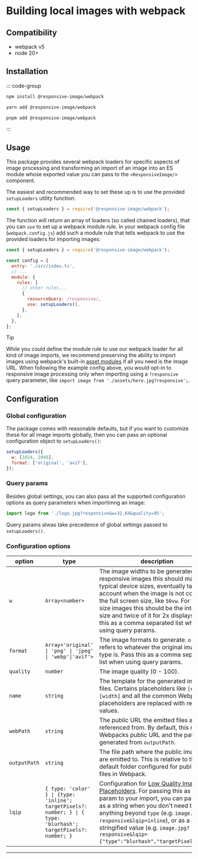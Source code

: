 # Building local images with webpack

## Compatibility

- webpack v5
- node 20+

## Installation

::: code-group

```bash [npm]
npm install @responsive-image/webpack
```

```bash [yarn]
yarn add @responsive-image/webpack
```

```bash [pnpm]
pnpm add @responsive-image/webpack
```

:::

## Usage

This package provides several webpack loaders for specific aspects of image processing and transforming an import of an image into an ES module whose exported value you can pass to the `<ResponsiveImage/>` component.

The easiest and recommended way to set these up is to use the provided `setupLoaders` utility function:

```js
const { setupLoaders } = require('@responsive-image/webpack');
```

The function will return an array of loaders (so called chained loaders), that you can `use` to set up a webpack module rule. In your webpack config file (`webpack.config.js`) add such a module rule that tells webpack to use the provided loaders for importing images:

```js
const { setupLoaders } = require('@responsive-image/webpack');

const config = {
  entry: './src/index.ts',
  // ...
  module: {
    rules: [
      // other rules...
      {
        resourceQuery: /responsive/,
        use: setupLoaders(),
      },
    ],
  },
};
```

> [!TIP]
> While you could define the module rule to use our webpack loader for all kind of image imports, we recommend preserving the ability to import images using webpack's built-in [asset modules](https://webpack.js.org/guides/asset-modules/) if all you need is the image URL. When following the example config above, you would opt-in to responsive image processing only when importing using a `?responsive` query parameter, like `import image from './assets/hero.jpg?responsive';`.

## Configuration

### Global configuration

The package comes with reasonable defaults, but if you want to customize these for all image imports globally, then you can pass an optional configuration object to `setupLoaders()`:

```js
setupLoaders({
  w: [1024, 2048],
  format: ['original', 'avif'],
});
```

### Query params

Besides global settings, you can also pass all the supported configuration options as query parameters when importimng an image:

```js
import logo from './logo.jpg?responsive&w=32,64&quality=95';
```

Query params alwas take precedence of global settings passed to `setupLoaders()`.

### Configuration options

| option       | type                                                                                                             | description                                                                                                                                                                                                                                                                                                                                                     | default                                       |
| ------------ | ---------------------------------------------------------------------------------------------------------------- | --------------------------------------------------------------------------------------------------------------------------------------------------------------------------------------------------------------------------------------------------------------------------------------------------------------------------------------------------------------- | --------------------------------------------- |
| `w`          | `Array<number>`                                                                                                  | The image widths to be generated. For responsive images this should match the typical device sizes, eventually taking account when the image is not covering the full screen size, like `50vw`. For fixed size images this should be the intended size and twice of it for 2x displays. Pass this as a comma separated list when using query params.            | `640, 750, 828, 1080, 1200, 1920, 2048, 3840` |
| `format`     | `Array<'original' \| 'png' \| 'jpeg' \| 'webp'\|'avif'>`                                                         | The image formats to generate. `original` refers to whatever the original image's type is. Pass this as a comma separated list when using query params.                                                                                                                                                                                                         | `['original', 'webp']`                        |
| `quality`    | `number`                                                                                                         | The image quality (0 - 100).                                                                                                                                                                                                                                                                                                                                    | 80                                            |
| `name`       | `string`                                                                                                         | The template for the generated image files. Certains placeholders like `[ext]` and `[width]` and all the common Webpack placeholders are replaced with real values.                                                                                                                                                                                             | [name]-[width]w-[hash].[ext]                  |
| `webPath`    | `string`                                                                                                         | The public URL the emitted files are referenced from. By default, this matches Webpacks public URL and the path generated from `outputPath`.                                                                                                                                                                                                                    |
| `outputPath` | `string`                                                                                                         | The file path where the public image files are emitted to. This is relative to the default folder configured for public asset files in Webpack.                                                                                                                                                                                                                 | images                                        |
| `lqip`       | `{ type: 'color' } \| {type: 'inline'; targetPixels?: number; } \| { type: 'blurhash'; targetPixels?: number; }` | Configuration for [Low Quality Image Placeholders](../../README.md#lqip). For passing this as a query param to your import, you can pass this as a string when you don't need to set anything beyond `type` (e.g. `image.jpg?responsive&lqip=inline`), or as a JSON stringified value (e.g. `image.jpg?responsive&lqip={"type":"blurhash","targetPixels":16}`). |

---
